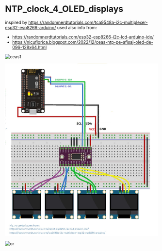 # NTP_clock_4_OLED_displays
inspired by https://randomnerdtutorials.com/tca9548a-i2c-multiplexer-esp32-esp8266-arduino/
used also info from:
- https://randomnerdtutorials.com/esp32-esp8266-i2c-lcd-arduino-ide/
- https://nicuflorica.blogspot.com/2022/12/ceas-ntp-pe-afisaj-oled-de-096-128x64.html

![ceas1](https://blogger.googleusercontent.com/img/b/R29vZ2xl/AVvXsEg45sfRxku0tQncvnWaUXr3w3LpuGewhtbzyAo3nT5ohJGuxjY79PYJ225yHf2bdQa5IBHQub343BE_i9rZ-vLdTLabv-pEAh-U0pXGcPtiTjrelITSn2fUtJPTZGApqtkNi3yGSeeTkd8kE_hz5LqfcUW3GQzt_7FagoLZEMv36TmAeNmemdSfL2jg8A/w200-h150/real_esp8266_tca9548_4OLEDS_test1.jpg)


![TCA9584_4OLEDdisplays](https://github.com/tehniq3/NTP_clock_4_OLED_displays/blob/main/NTP_clock_on_4_OLED_displays_schematic.jpg)

![or](https://blogger.googleusercontent.com/img/b/R29vZ2xl/AVvXsEhP_PI1BGYtf--2VI_b5Yn9454CZ8D1zErHourfLZ6m3Ng8xkBtdIFQL5QyUHPe9QHX0w0XNCPcAnsj5xApnFShJPuicLvpD88TiO0zhhMWlqV2jaWB6__5JurZ73N7V1L_5Purp-2CB2TglVTLB8VDX3o9RyG0UAbacd8rxAvQgjy51927p8-CNpESsA/s755/NTP_clock_DST_WemosD1_i2c_schematic.png)
